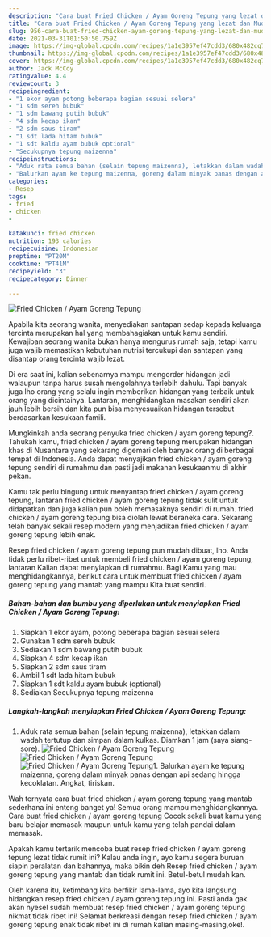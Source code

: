 ```yaml
---
description: "Cara buat Fried Chicken / Ayam Goreng Tepung yang lezat dan Mudah Dibuat"
title: "Cara buat Fried Chicken / Ayam Goreng Tepung yang lezat dan Mudah Dibuat"
slug: 956-cara-buat-fried-chicken-ayam-goreng-tepung-yang-lezat-dan-mudah-dibuat
date: 2021-03-31T01:50:50.759Z
image: https://img-global.cpcdn.com/recipes/1a1e3957ef47cdd3/680x482cq70/fried-chicken-ayam-goreng-tepung-foto-resep-utama.jpg
thumbnail: https://img-global.cpcdn.com/recipes/1a1e3957ef47cdd3/680x482cq70/fried-chicken-ayam-goreng-tepung-foto-resep-utama.jpg
cover: https://img-global.cpcdn.com/recipes/1a1e3957ef47cdd3/680x482cq70/fried-chicken-ayam-goreng-tepung-foto-resep-utama.jpg
author: Jack McCoy
ratingvalue: 4.4
reviewcount: 3
recipeingredient:
- "1 ekor ayam potong beberapa bagian sesuai selera"
- "1 sdm sereh bubuk"
- "1 sdm bawang putih bubuk"
- "4 sdm kecap ikan"
- "2 sdm saus tiram"
- "1 sdt lada hitam bubuk"
- "1 sdt kaldu ayam bubuk optional"
- "Secukupnya tepung maizenna"
recipeinstructions:
- "Aduk rata semua bahan (selain tepung maizenna), letakkan dalam wadah tertutup dan simpan dalam kulkas. Diamkan 1 jam (saya siang-sore)."
- "Balurkan ayam ke tepung maizenna, goreng dalam minyak panas dengan api sedang hingga kecoklatan. Angkat, tiriskan."
categories:
- Resep
tags:
- fried
- chicken
- 

katakunci: fried chicken  
nutrition: 193 calories
recipecuisine: Indonesian
preptime: "PT20M"
cooktime: "PT41M"
recipeyield: "3"
recipecategory: Dinner

---
```



![Fried Chicken / Ayam Goreng Tepung](https://img-global.cpcdn.com/recipes/1a1e3957ef47cdd3/680x482cq70/fried-chicken-ayam-goreng-tepung-foto-resep-utama.jpg)

Apabila kita seorang wanita, menyediakan santapan sedap kepada keluarga tercinta merupakan hal yang membahagiakan untuk kamu sendiri. Kewajiban seorang  wanita bukan hanya mengurus rumah saja, tetapi kamu juga wajib memastikan kebutuhan nutrisi tercukupi dan santapan yang disantap orang tercinta wajib lezat.

Di era  saat ini, kalian sebenarnya mampu mengorder hidangan jadi walaupun tanpa harus susah mengolahnya terlebih dahulu. Tapi banyak juga lho orang yang selalu ingin memberikan hidangan yang terbaik untuk orang yang dicintainya. Lantaran, menghidangkan masakan sendiri akan jauh lebih bersih dan kita pun bisa menyesuaikan hidangan tersebut berdasarkan kesukaan famili. 



Mungkinkah anda seorang penyuka fried chicken / ayam goreng tepung?. Tahukah kamu, fried chicken / ayam goreng tepung merupakan hidangan khas di Nusantara yang sekarang digemari oleh banyak orang di berbagai tempat di Indonesia. Anda dapat menyajikan fried chicken / ayam goreng tepung sendiri di rumahmu dan pasti jadi makanan kesukaanmu di akhir pekan.

Kamu tak perlu bingung untuk menyantap fried chicken / ayam goreng tepung, lantaran fried chicken / ayam goreng tepung tidak sulit untuk didapatkan dan juga kalian pun boleh memasaknya sendiri di rumah. fried chicken / ayam goreng tepung bisa diolah lewat beraneka cara. Sekarang telah banyak sekali resep modern yang menjadikan fried chicken / ayam goreng tepung lebih enak.

Resep fried chicken / ayam goreng tepung pun mudah dibuat, lho. Anda tidak perlu ribet-ribet untuk membeli fried chicken / ayam goreng tepung, lantaran Kalian dapat menyiapkan di rumahmu. Bagi Kamu yang mau menghidangkannya, berikut cara untuk membuat fried chicken / ayam goreng tepung yang mantab yang mampu Kita buat sendiri.

<!--inarticleads1-->

##### Bahan-bahan dan bumbu yang diperlukan untuk menyiapkan Fried Chicken / Ayam Goreng Tepung:

1. Siapkan 1 ekor ayam, potong beberapa bagian sesuai selera
1. Gunakan 1 sdm sereh bubuk
1. Sediakan 1 sdm bawang putih bubuk
1. Siapkan 4 sdm kecap ikan
1. Siapkan 2 sdm saus tiram
1. Ambil 1 sdt lada hitam bubuk
1. Siapkan 1 sdt kaldu ayam bubuk (optional)
1. Sediakan Secukupnya tepung maizenna




<!--inarticleads2-->

##### Langkah-langkah menyiapkan Fried Chicken / Ayam Goreng Tepung:

1. Aduk rata semua bahan (selain tepung maizenna), letakkan dalam wadah tertutup dan simpan dalam kulkas. Diamkan 1 jam (saya siang-sore).
<img src="https://img-global.cpcdn.com/steps/6c1d3b5a7b233bb1/160x128cq70/fried-chicken-ayam-goreng-tepung-langkah-memasak-1-foto.jpg" alt="Fried Chicken / Ayam Goreng Tepung"><img src="https://img-global.cpcdn.com/steps/58fb0fd768443a7b/160x128cq70/fried-chicken-ayam-goreng-tepung-langkah-memasak-1-foto.jpg" alt="Fried Chicken / Ayam Goreng Tepung"><img src="https://img-global.cpcdn.com/steps/90d0b1aba26c352d/160x128cq70/fried-chicken-ayam-goreng-tepung-langkah-memasak-1-foto.jpg" alt="Fried Chicken / Ayam Goreng Tepung">1. Balurkan ayam ke tepung maizenna, goreng dalam minyak panas dengan api sedang hingga kecoklatan. Angkat, tiriskan.




Wah ternyata cara buat fried chicken / ayam goreng tepung yang mantab sederhana ini enteng banget ya! Semua orang mampu menghidangkannya. Cara buat fried chicken / ayam goreng tepung Cocok sekali buat kamu yang baru belajar memasak maupun untuk kamu yang telah pandai dalam memasak.

Apakah kamu tertarik mencoba buat resep fried chicken / ayam goreng tepung lezat tidak rumit ini? Kalau anda ingin, ayo kamu segera buruan siapin peralatan dan bahannya, maka bikin deh Resep fried chicken / ayam goreng tepung yang mantab dan tidak rumit ini. Betul-betul mudah kan. 

Oleh karena itu, ketimbang kita berfikir lama-lama, ayo kita langsung hidangkan resep fried chicken / ayam goreng tepung ini. Pasti anda gak akan nyesel sudah membuat resep fried chicken / ayam goreng tepung nikmat tidak ribet ini! Selamat berkreasi dengan resep fried chicken / ayam goreng tepung enak tidak ribet ini di rumah kalian masing-masing,oke!.

